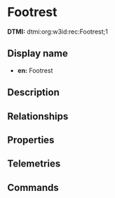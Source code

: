# Footrest
**DTMI:** dtmi:org:w3id:rec:Footrest;1
## Display name
- **en:** Footrest
## Description
## Relationships
## Properties
## Telemetries
## Commands
